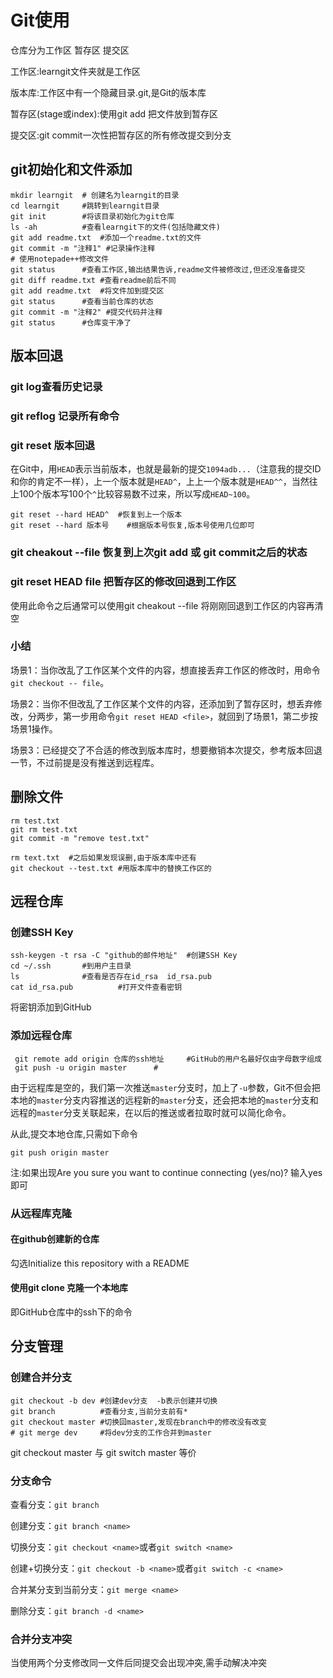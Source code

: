 # Git使用

仓库分为工作区 暂存区 提交区

工作区:learngit文件夹就是工作区

版本库:工作区中有一个隐藏目录.git,是Git的版本库

暂存区(stage或index):使用git add 把文件放到暂存区

提交区:git commit一次性把暂存区的所有修改提交到分支

## git初始化和文件添加

```linux
mkdir learngit	# 创建名为learngit的目录
cd learngit		#跳转到learngit目录
git init		#将该目录初始化为git仓库
ls -ah			#查看learngit下的文件(包括隐藏文件)
git add readme.txt	#添加一个readme.txt的文件
git commit -m "注释1"	#记录操作注释
# 使用notepade++修改文件
git status		#查看工作区,输出结果告诉,readme文件被修改过,但还没准备提交
git diff readme.txt	#查看readme前后不同
git add readme.txt	#将文件加到提交区
git status 		#查看当前仓库的状态
git commit -m "注释2"	#提交代码并注释
git status		#仓库变干净了
```

## 版本回退

### git log查看历史记录

### git reflog 记录所有命令

### git reset 版本回退

在Git中，用`HEAD`表示当前版本，也就是最新的提交`1094adb...`（注意我的提交ID和你的肯定不一样），上一个版本就是`HEAD^`，上上一个版本就是`HEAD^^`，当然往上100个版本写100个`^`比较容易数不过来，所以写成`HEAD~100`。

```
git reset --hard HEAD^	#恢复到上一个版本
git reset --hard 版本号	#根据版本号恢复,版本号使用几位即可
```

### git cheakout  --file 恢复到上次git add 或 git commit之后的状态

### git reset HEAD  file 把暂存区的修改回退到工作区

使用此命令之后通常可以使用git cheakout  --file 将刚刚回退到工作区的内容再清空

### 小结

场景1：当你改乱了工作区某个文件的内容，想直接丢弃工作区的修改时，用命令`git checkout -- file`。

场景2：当你不但改乱了工作区某个文件的内容，还添加到了暂存区时，想丢弃修改，分两步，第一步用命令`git reset HEAD <file>`，就回到了场景1，第二步按场景1操作。

场景3：已经提交了不合适的修改到版本库时，想要撤销本次提交，参考版本回退一节，不过前提是没有推送到远程库。

## 删除文件

```
rm test.txt
git rm test.txt
git commit -m "remove test.txt"

rm text.txt  #之后如果发现误删,由于版本库中还有
git checkout --test.txt	#用版本库中的替换工作区的 
```



## 远程仓库

### 创建SSH Key

```
ssh-keygen -t rsa -C "github的邮件地址"	#创建SSH Key
cd ~/.ssh		#到用户主目录
ls				#查看是否存在id_rsa  id_rsa.pub
cat	id_rsa.pub 			#打开文件查看密钥
```

将密钥添加到GitHub

### 添加远程仓库

```
 git remote add origin 仓库的ssh地址		#GitHub的用户名最好仅由字母数字组成
 git push -u origin master		#
```

由于远程库是空的，我们第一次推送`master`分支时，加上了`-u`参数，Git不但会把本地的`master`分支内容推送的远程新的`master`分支，还会把本地的`master`分支和远程的`master`分支关联起来，在以后的推送或者拉取时就可以简化命令。

从此,提交本地仓库,只需如下命令

```
git push origin master
```

注:如果出现Are you sure you want to continue connecting (yes/no)?  输入yes即可

### 从远程库克隆

#### 在github创建新的仓库

勾选Initialize this repository with a README

#### 使用git clone 克隆一个本地库

即GitHub仓库中的ssh下的命令

## 分支管理

### 创建合并分支

```
git checkout -b dev	#创建dev分支  -b表示创建并切换
git branch     		#查看分支,当前分支前有*
git checkout master	#切换回master,发现在branch中的修改没有改变
# git merge	dev		#将dev分支的工作合并到master
```

git checkout master 与 git switch master 等价

### 分支命令

查看分支：`git branch`

创建分支：`git branch <name>`

切换分支：`git checkout <name>`或者`git switch <name>`

创建+切换分支：`git checkout -b <name>`或者`git switch -c <name>`

合并某分支到当前分支：`git merge <name>`

删除分支：`git branch -d <name>`

### 合并分支冲突

当使用两个分支修改同一文件后同提交会出现冲突,需手动解决冲突



